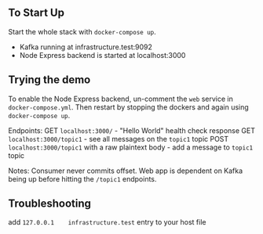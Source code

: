 ## To Start Up
Start the whole stack with `docker-compose up`.

* Kafka running at infrastructure.test:9092
* Node Express backend is started at localhost:3000

## Trying the demo

To enable the Node Express backend, un-comment the `web` service in `docker-compose.yml`. Then restart by stopping the dockers and again using `docker-compose up`.

Endpoints:
GET `localhost:3000/` - "Hello World" health check response
GET `localhost:3000/topic1` - see all messages on the `topic1` topic
POST `localhost:3000/topic1` with a raw plaintext body - add a message to `topic1` topic

Notes:
Consumer never commits offset. Web app is dependent on Kafka being up before hitting the `/topic1` endpoints.

## Troubleshooting
add `127.0.0.1    infrastructure.test` entry to your host file
